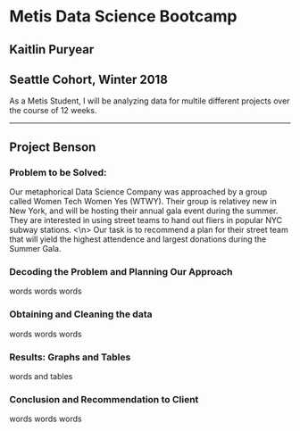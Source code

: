 

# Metis Data Science Bootcamp
## Kaitlin Puryear
## Seattle Cohort, Winter 2018
As a Metis Student, I will be analyzing data for multile different projects over the course of 12 weeks.

-------------------

## Project Benson 
### Problem to be Solved:
Our metaphorical Data Science Company was approached by a group called Women Tech Women Yes (WTWY). Their group is relativey new in New York, and will be hosting their annual gala event during the summer. They are interested in using street teams to hand out fliers in popular NYC subway stations. <\n>
Our task is to recommend a plan for their street team that will yield the highest attendence and largest donations during the Summer Gala.

### Decoding the Problem and Planning Our Approach
words words words

### Obtaining and Cleaning the data
words words words

### Results: Graphs and Tables
words and tables

### Conclusion and Recommendation to Client
words words words
